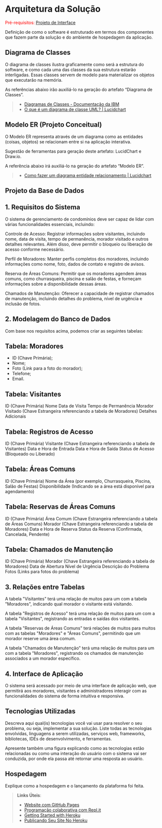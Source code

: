 # Arquitetura da Solução

<span style="color:red">Pré-requisitos: <a href="3-Projeto de Interface.md"> Projeto de Interface</a></span>

Definição de como o software é estruturado em termos dos componentes que fazem parte da solução e do ambiente de hospedagem da aplicação.

## Diagrama de Classes

O diagrama de classes ilustra graficamente como será a estrutura do software, e como cada uma das classes da sua estrutura estarão interligadas. Essas classes servem de modelo para materializar os objetos que executarão na memória.

As referências abaixo irão auxiliá-lo na geração do artefato “Diagrama de Classes”.

> - [Diagramas de Classes - Documentação da IBM](https://www.ibm.com/docs/pt-br/rational-soft-arch/9.6.1?topic=diagrams-class)
> - [O que é um diagrama de classe UML? | Lucidchart](https://www.lucidchart.com/pages/pt/o-que-e-diagrama-de-classe-uml)

## Modelo ER (Projeto Conceitual)

O Modelo ER representa através de um diagrama como as entidades (coisas, objetos) se relacionam entre si na aplicação interativa.

Sugestão de ferramentas para geração deste artefato: LucidChart e Draw.io.

A referência abaixo irá auxiliá-lo na geração do artefato “Modelo ER”.

> - [Como fazer um diagrama entidade relacionamento | Lucidchart](https://www.lucidchart.com/pages/pt/como-fazer-um-diagrama-entidade-relacionamento)

## Projeto da Base de Dados

## 1. Requisitos do Sistema

O sistema de gerenciamento de condomínios deve ser capaz de lidar com várias funcionalidades essenciais, incluindo:

Controle de Acesso: Registrar informações sobre visitantes, incluindo nome, data de visita, tempo de permanência, morador visitado e outros detalhes relevantes. Além disso, deve permitir o bloqueio ou liberação de acesso conforme necessário.

Perfil de Moradores: Manter perfis completos dos moradores, incluindo informações como nome, foto, dados de contato e registro de avisos.

Reserva de Áreas Comuns: Permitir que os moradores agendem áreas comuns, como churrasqueira, piscina e salão de festas, e forneçam informações sobre a disponibilidade dessas áreas.

Chamados de Manutenção: Oferecer a capacidade de registrar chamados de manutenção, incluindo detalhes do problema, nível de urgência e inclusão de fotos.

## 2. Modelagem do Banco de Dados

Com base nos requisitos acima, podemos criar as seguintes tabelas:

## Tabela: Moradores

- ID (Chave Primária);
- Nome;
- Foto (Link para a foto do morador);
- Telefone;
- Email.
 
## Tabela: Visitantes

ID (Chave Primária)
Nome
Data de Visita
Tempo de Permanência
Morador Visitado (Chave Estrangeira referenciando a tabela de Moradores)
Detalhes Adicionais

## Tabela: Registros de Acesso

ID (Chave Primária)
Visitante (Chave Estrangeira referenciando a tabela de Visitantes)
Data e Hora de Entrada
Data e Hora de Saída
Status de Acesso (Bloqueado ou Liberado)

## Tabela: Áreas Comuns

ID (Chave Primária)
Nome da Área (por exemplo, Churrasqueira, Piscina, Salão de Festas)
Disponibilidade (Indicando se a área está disponível para agendamento)

## Tabela: Reservas de Áreas Comuns

ID (Chave Primária)
Área Comum (Chave Estrangeira referenciando a tabela de Áreas Comuns)
Morador (Chave Estrangeira referenciando a tabela de Moradores)
Data e Hora de Reserva
Status da Reserva (Confirmada, Cancelada, Pendente)

## Tabela: Chamados de Manutenção

ID (Chave Primária)
Morador (Chave Estrangeira referenciando a tabela de Moradores)
Data de Abertura
Nível de Urgência
Descrição do Problema
Fotos (Links para fotos do problema)

## 3. Relações entre Tabelas

A tabela "Visitantes" terá uma relação de muitos para um com a tabela "Moradores", indicando qual morador o visitante está visitando.

A tabela "Registros de Acesso" terá uma relação de muitos para um com a tabela "Visitantes", registrando as entradas e saídas dos visitantes.

A tabela "Reservas de Áreas Comuns" terá relações de muitos para muitos com as tabelas "Moradores" e "Áreas Comuns", permitindo que um morador reserve uma área comum.

A tabela "Chamados de Manutenção" terá uma relação de muitos para um com a tabela "Moradores", registrando os chamados de manutenção associados a um morador específico.

## 4. Interface de Aplicação

O sistema será acessado por meio de uma interface de aplicação web, que permitirá aos moradores, visitantes e administradores interagir com as funcionalidades do sistema de forma intuitiva e responsiva.


## Tecnologias Utilizadas

Descreva aqui qual(is) tecnologias você vai usar para resolver o seu problema, ou seja, implementar a sua solução. Liste todas as tecnologias envolvidas, linguagens a serem utilizadas, serviços web, frameworks, bibliotecas, IDEs de desenvolvimento, e ferramentas.

Apresente também uma figura explicando como as tecnologias estão relacionadas ou como uma interação do usuário com o sistema vai ser conduzida, por onde ela passa até retornar uma resposta ao usuário.

## Hospedagem

Explique como a hospedagem e o lançamento da plataforma foi feita.

> **Links Úteis**:
>
> - [Website com GitHub Pages](https://pages.github.com/)
> - [Programação colaborativa com Repl.it](https://repl.it/)
> - [Getting Started with Heroku](https://devcenter.heroku.com/start)
> - [Publicando Seu Site No Heroku](http://pythonclub.com.br/publicando-seu-hello-world-no-heroku.html)
